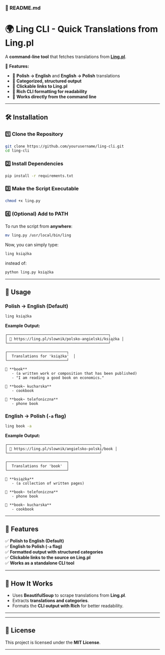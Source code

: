 ### **📜 README.md**

# 🌍 Ling CLI - Quick Translations from Ling.pl

A **command-line tool** that fetches translations from **[Ling.pl](https://ling.pl/)**.

🚀 **Features:**
- 🔄 **Polish → English** and **English → Polish** translations
- 📜 **Categorized, structured output**
- 🔗 **Clickable links to Ling.pl**
- 🎨 **Rich CLI formatting for readability**
- 🏃 **Works directly from the command line**

---

## **🛠 Installation**

### **1️⃣ Clone the Repository**
```bash
git clone https://github.com/yourusername/ling-cli.git
cd ling-cli
```

### **2️⃣ Install Dependencies**
```bash
pip install -r requirements.txt
```

### **3️⃣ Make the Script Executable**
```bash
chmod +x ling.py
```

### **4️⃣ (Optional) Add to PATH**
To run the script from **anywhere**:
```bash
mv ling.py /usr/local/bin/ling
```
Now, you can simply type:
```bash
ling książka
```
instead of:
```bash
python ling.py książka
```

---

## **🚀 Usage**
### **Polish → English (Default)**
```bash
ling książka
```
**Example Output:**
```
┌──────────────────────────────────────────────┐
│ 🔗 https://ling.pl/slownik/polsko-angielski/książka │
└──────────────────────────────────────────────┘

┌───────────────────────────┐
│  Translations for 'książka'  │
└───────────────────────────┘

🔹 **book**
   - (a written work or composition that has been published)
   - "I am reading a good book on economics."

🔹 **book~ kucharska**
   - cookbook

🔹 **book~ telefoniczna**
   - phone book
```

### **English → Polish (`-a` flag)**
```bash
ling book -a
```
**Example Output:**
```
┌──────────────────────────────────────────┐
│ 🔗 https://ling.pl/slownik/angielsko-polski/book │
└──────────────────────────────────────────┘

┌───────────────────────────┐
│  Translations for 'book'  │
└───────────────────────────┘

🔹 **książka**
   - (a collection of written pages)

🔹 **book~ telefoniczna**
   - phone book

🔹 **book~ kucharska**
   - cookbook
```

---

## **📌 Features**
✅ **Polish to English (Default)**  
✅ **English to Polish (`-a` flag)**  
✅ **Formatted output with structured categories**  
✅ **Clickable links to the source on Ling.pl**  
✅ **Works as a standalone CLI tool**  

---

## **🎯 How It Works**
- Uses **BeautifulSoup** to scrape translations from **Ling.pl**.
- Extracts **translations and categories**.
- Formats the **CLI output with Rich** for better readability.

---

---

## **📜 License**
This project is licensed under the **MIT License**.

---


